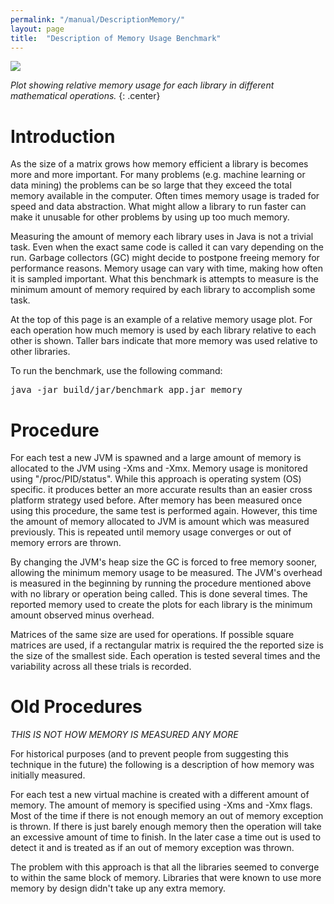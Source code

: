 ```yaml
---
permalink: "/manual/DescriptionMemory/"
layout: page
title:  "Description of Memory Usage Benchmark"
---
```


![](http://java-matrix-benchmark.googlecode.com/svn/wiki/MemoryResults_2011_02.attach/3000.png)

*Plot showing relative memory usage for each library in different mathematical operations.* 
{: .center}

# Introduction

As the size of a matrix grows how memory efficient a library is becomes more and more important.  For many problems (e.g. machine learning or data mining) the problems can be so large that they exceed the total memory available in the computer.  Often times memory usage is traded for speed and data abstraction.  What might allow a library to run faster can make it unusable for other problems by using up too much memory.

Measuring the amount of memory each library uses in Java is not a trivial task.  Even when the exact same code is called it can vary depending on the run.  Garbage collectors (GC) might decide to postpone freeing memory for performance reasons. Memory usage can vary with time, making how often it is sampled important.  What this benchmark is attempts to measure is the minimum amount of memory required by each library to accomplish some task. 

At the top of this page is an example of a relative memory usage plot.  For each operation how much memory is used by each library relative to each other is shown.  Taller bars indicate that more memory was used relative to other libraries.

To run the benchmark, use the following command:
<pre>
java -jar build/jar/benchmark_app.jar memory
</pre>

# Procedure

For each test a new JVM is spawned and a large amount of memory is allocated to the JVM using -Xms and -Xmx.  Memory usage is monitored using "/proc/PID/status". While this approach is operating system (OS) specific. it produces better an more accurate results than an easier cross platform strategy used before.  After memory has been measured once using this procedure, the same test is performed again.  However, this time the amount of memory allocated to JVM is amount which was measured previously.  This is repeated until memory usage converges or out of memory errors are thrown.  

By changing the JVM's heap size the GC is forced to free memory sooner, allowing the minimum memory usage to be measured.  The JVM's overhead is measured in the beginning by running the procedure mentioned above with no library or operation being called.  This is done several times. The reported memory used to create the plots for each library is the minimum amount observed minus overhead.

Matrices of the same size are used for operations.  If possible square matrices are used, if a rectangular matrix is required the the reported size is the size of the smallest side.  Each operation is tested several times and the variability across all these trials is recorded.

# Old Procedures

*THIS IS NOT HOW MEMORY IS MEASURED ANY MORE*

For historical purposes (and to prevent people from suggesting this technique in the future) the following is a description of how memory was initially measured.

For each test a new virtual machine is created with a different amount of memory.  The amount of memory is specified using -Xms and -Xmx flags.  Most of the time if there is not enough memory an out of memory exception is thrown.  If there is just barely enough memory then the operation will take an excessive amount of time to finish.  In the later case a time out is used to detect it and is treated as if an out of memory exception was thrown.

The problem with this approach is that all the libraries seemed to converge to within the same block of memory.  Libraries that were known to use more memory by design didn't take up any extra memory.

